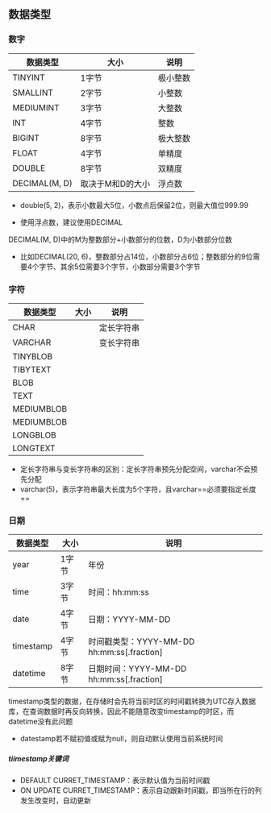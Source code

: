 ## 数据类型

### 数字

| 数据类型      | 大小             | 说明     |
| ------------- | ---------------- | -------- |
| TINYINT       | 1字节            | 极小整数 |
| SMALLINT      | 2字节            | 小整数   |
| MEDIUMINT     | 3字节            | 大整数   |
| INT           | 4字节            | 整数     |
| BIGINT        | 8字节            | 极大整数 |
| FLOAT         | 4字节            | 单精度   |
| DOUBLE        | 8字节            | 双精度   |
| DECIMAL(M, D) | 取决于M和D的大小 | 浮点数   |

- double(5, 2)，表示小数最大5位，小数点后保留2位，则最大值位999.99

- 使用浮点数，建议使用DECIMAL

DECIMAL(M, D)中的M为整数部分+小数部分的位数，D为小数部分位数

- 比如DECIMAL(20, 6)，整数部分占14位，小数部分占6位；整数部分的9位需要4个字节、其余5位需要3个字节，小数部分需要3个字节

### 字符

| 数据类型   | 大小 | 说明       |
| ---------- | ---- | ---------- |
| CHAR       |      | 定长字符串 |
| VARCHAR    |      | 变长字符串 |
| TINYBLOB   |      |            |
| TIBYTEXT   |      |            |
| BLOB       |      |            |
| TEXT       |      |            |
| MEDIUMBLOB |      |            |
| MEDIUMBLOB |      |            |
| LONGBLOB   |      |            |
| LONGTEXT   |      |            |

- 定长字符串与变长字符串的区别：定长字符串预先分配空间，varchar不会预先分配
- varchar(5)，表示字符串最大长度为5个字符，且varchar==必须要指定长度==

### 日期

| 数据类型  | 大小  | 说明                                       |
| --------- | ----- | ------------------------------------------ |
| year      | 1字节 | 年份                                       |
| time      | 3字节 | 时间：hh:mm:ss                             |
| date      | 4字节 | 日期：YYYY-MM-DD                           |
| timestamp | 4字节 | 时间戳类型：YYYY-MM-DD hh:mm:ss[.fraction] |
| datetime  | 8字节 | 日期时间：YYYY-MM-DD hh:mm:ss[.fraction]   |

timestamp类型的数据，在存储时会先将当前时区的时间戳转换为UTC存入数据库，在查询数据时再反向转换，因此不能随意改变timestamp的时区，而datetime没有此问题

- datestamp若不赋初值或赋为null，则自动默认使用当前系统时间

##### tiimestamp关键词

- DEFAULT CURRET_TIMESTAMP：表示默认值为当前时间戳
- ON UPDATE CURRET_TIMESTAMP：表示自动跟新时间戳，即当所在行的列发生改变时，自动更新